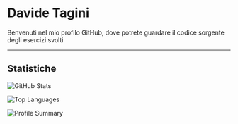 # Davide Tagini

Benvenuti nel mio profilo GitHub, dove potrete guardare il codice sorgente degli esercizi svolti

---

## Statistiche

![GitHub Stats](https://github-readme-stats.vercel.app/api?username=davide112233&show_icons=true&theme=radical)

![Top Languages](https://github-readme-stats.vercel.app/api/top-langs/?username=davide112233&layout=compact&theme=radical)

![Profile Summary](https://github-profile-summary-cards.vercel.app/api/cards/profile-details?username=davide112233)


